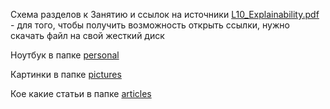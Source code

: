 

Схема разделов к Занятию и ссылок на источники
[L10_Explainability.pdf](https://github.com/EPC-MSU/EduNet/blob/main/src/L10_Explainability/personal/L10_Explainability.pdf) - для того, чтобы получить возможность открыть ссылки, нужно скачать файл на свой жесткий диск

Ноутбук в папке [personal](https://github.com/EPC-MSU/EduNet-lectures/tree/main/src/L10_Explainability/personal)

Картинки в папке [pictures](https://github.com/EPC-MSU/EduNet-lectures/tree/main/src/L10_Explainability/pictures)

Кое какие статьи в папке [articles](https://github.com/EPC-MSU/EduNet-lectures/tree/main/src/L10_Explainability/articles)
